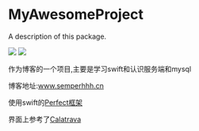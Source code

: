 # MyAwesomeProject

A description of this package.

<p><img src="https://img.shields.io/badge/language-Swift4.2-yellow.svg">
    <img src="https://img.shields.io/badge/Database-Mysql-green.svg">
</p>

作为博客的一个项目,主要是学习swift和认识服务端和mysql

博客地址:www.semperhhh.cn

使用swift的[Perfect框架](https://github.com/PerfectlySoft/Perfect)

界面上参考了[Calatrava](https://github.com/enums/Calatrava)

